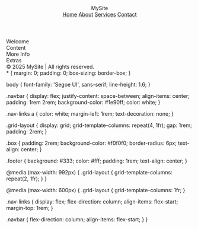 <!DOCTYPE html>
<html lang="en">
<head>
  <meta charset="UTF-8" />
  <meta name="viewport" content="width=device-width, initial-scale=1.0" />
  <title>Responsive Layout</title>
  <link rel="stylesheet" href="style.css" />
</head>
<body>

  <header class="navbar">
    <div class="logo">MySite</div>
    <nav class="nav-links">
      <a href="#">Home</a>
      <a href="#">About</a>
      <a href="#">Services</a>
      <a href="#">Contact</a>
    </nav>
  </header>

  <main class="grid-layout">
    <section class="box box1">Welcome</section>
    <section class="box box2">Content</section>
    <section class="box box3">More Info</section>
    <section class="box box4">Extras</section>
  </main>

  <footer class="footer">
    &copy; 2025 MySite | All rights reserved.
  </footer>

</body>
</html>
* {
  margin: 0;
  padding: 0;
  box-sizing: border-box;
}

body {
  font-family: 'Segoe UI', sans-serif;
  line-height: 1.6;
}

.navbar {
  display: flex;
  justify-content: space-between;
  align-items: center;
  padding: 1rem 2rem;
  background-color: #1e90ff;
  color: white;
}

.nav-links a {
  color: white;
  margin-left: 1rem;
  text-decoration: none;
}

.grid-layout {
  display: grid;
  grid-template-columns: repeat(4, 1fr);
  gap: 1rem;
  padding: 2rem;
}

.box {
  padding: 2rem;
  background-color: #f0f0f0;
  border-radius: 6px;
  text-align: center;
}

.footer {
  background: #333;
  color: #fff;
  padding: 1rem;
  text-align: center;
}

@media (max-width: 992px) {
  .grid-layout {
    grid-template-columns: repeat(2, 1fr);
  }
}

@media (max-width: 600px) {
  .grid-layout {
    grid-template-columns: 1fr;
  }

  .nav-links {
    display: flex;
    flex-direction: column;
    align-items: flex-start;
    margin-top: 1rem;
  }

  .navbar {
    flex-direction: column;
    align-items: flex-start;
  }
}
